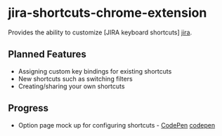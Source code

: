 jira-shortcuts-chrome-extension
===============================

Provides the ability to customize [JIRA keyboard shortcuts] [jira].

Planned Features
----
* Assigning custom key bindings for existing shortcuts
* New shortcuts such as switching filters
* Creating/sharing your own shortcuts

Progress
----

* Option page mock up for configuring shortcuts - [CodePen] [codepen]


  [jira]: https://confluence.atlassian.com/display/JIRA/Using+Keyboard+Shortcuts
  [codepen]: http://codepen.io/janrubio/pen/zarDo
